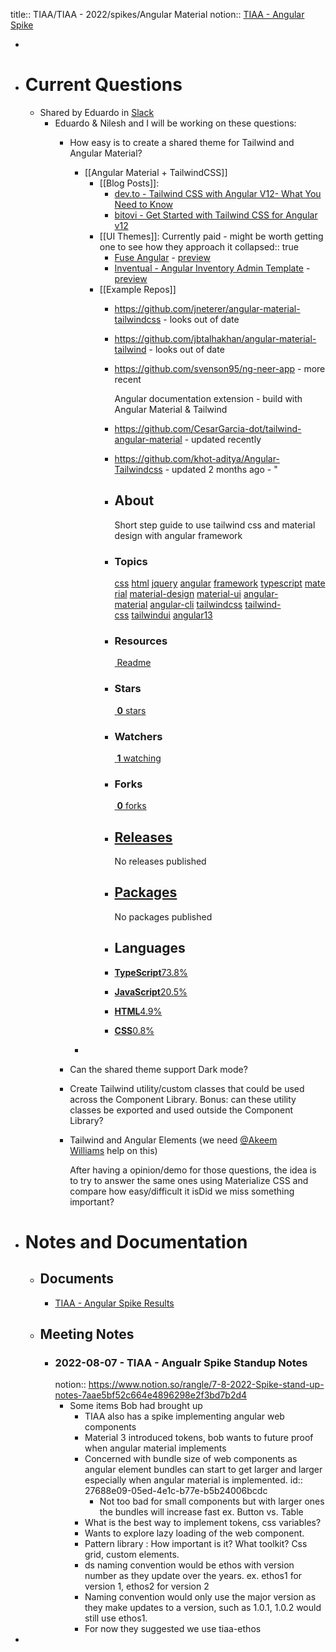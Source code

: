 title:: TIAA/TIAA - 2022/spikes/Angular Material
notion:: [TIAA - Angular Spike](https://www.notion.so/rangle/Angular-Material-Spike-6101a88d9df64b178f8769215dbca853)

-
- # Current Questions
	- Shared by Eduardo in [Slack](https://rangle.slack.com/archives/C03HUUCBW14/p1660230792437029)
		- Eduardo & Nilesh and I will be working on these questions:
			- How easy is to create a shared theme for Tailwind and Angular Material?
				- [[Angular Material + TailwindCSS]]
					- [[Blog Posts]]:
						- [dev.to - Tailwind CSS with Angular V12- What You Need to Know](https://dev.to/bitovi/tailwind-css-with-angular-v12-what-you-need-to-know-2h9b)
						- [bitovi - Get Started with Tailwind CSS for Angular v12](https://www.bitovi.com/blog/tailwind-css-with-angular-v12-what-you-need-to-know)
					- [[UI Themes]]: Currently paid - might be worth getting one to see how they approach it
					  collapsed:: true
						- [Fuse Angular](https://themeforest.net/item/fuse-angularjs-material-design-admin-template/12931855) - [preview](https://preview.themeforest.net/item/fuse-angularjs-material-design-admin-template/full_screen_preview/12931855)
						- [Inventual - Angular Inventory Admin Template](https://themeforest.net/item/inventual-angular-inventory-admin-template/35814136) - [preview](https://preview.themeforest.net/item/inventual-angular-inventory-admin-template/full_screen_preview/35814136)
					- [[Example Repos]]
						- https://github.com/jneterer/angular-material-tailwindcss - looks out of date
						- https://github.com/jbtalhakhan/angular-material-tailwind - looks out of date
						- https://github.com/svenson95/ng-neer-app - more recent
						  
						  Angular documentation extension - build with Angular Material & Tailwind
						- https://github.com/CesarGarcia-dot/tailwind-angular-material - updated recently
						- https://github.com/khot-aditya/Angular-Tailwindcss - updated 2 months ago - "
						- ## About
						  
						  Short step guide to use tailwind css and material design with angular framework
						- ### Topics
						  
						  [css](https://github.com/topics/css) [html](https://github.com/topics/html) [jquery](https://github.com/topics/jquery) [angular](https://github.com/topics/angular) [framework](https://github.com/topics/framework) [typescript](https://github.com/topics/typescript) [material](https://github.com/topics/material) [material-design](https://github.com/topics/material-design) [material-ui](https://github.com/topics/material-ui) [angular-material](https://github.com/topics/angular-material) [angular-cli](https://github.com/topics/angular-cli) [tailwindcss](https://github.com/topics/tailwindcss) [tailwind-css](https://github.com/topics/tailwind-css) [tailwindui](https://github.com/topics/tailwindui) [angular13](https://github.com/topics/angular13)
						- ### Resources
						  
						  [ Readme](https://github.com/khot-aditya/Angular-Tailwindcss#readme)
						- ### Stars
						  
						  [ **0** stars](https://github.com/khot-aditya/Angular-Tailwindcss/stargazers)
						- ### Watchers
						  
						  [ **1** watching](https://github.com/khot-aditya/Angular-Tailwindcss/watchers)
						- ### Forks
						  
						  [ **0** forks](https://github.com/khot-aditya/Angular-Tailwindcss/network/members)
						- ## [Releases](https://github.com/khot-aditya/Angular-Tailwindcss/releases)
						  
						  No releases published
						- ## [Packages](https://github.com/users/khot-aditya/packages?repo_name=Angular-Tailwindcss)
						  
						  No packages published
						- ## Languages
						- [**TypeScript**73.8%](https://github.com/khot-aditya/Angular-Tailwindcss/search?l=typescript)
						- [**JavaScript**20.5%](https://github.com/khot-aditya/Angular-Tailwindcss/search?l=javascript)
						- [**HTML**4.9%](https://github.com/khot-aditya/Angular-Tailwindcss/search?l=html)
						- [**CSS**0.8%](https://github.com/khot-aditya/Angular-Tailwindcss/search?l=css)
				-
			- Can the shared theme support Dark mode?
			- Create Tailwind utility/custom classes that could be used across the Component Library. Bonus: can these utility classes be exported and used outside the Component Library?
			- Tailwind and Angular Elements (we need [@Akeem Williams](https://rangle.slack.com/team/U02G57QUH3K) help on this)
			  
			  After having a opinion/demo for those questions, the idea is to try to answer the same ones using Materialize CSS and compare how easy/difficult it isDid we miss something important?
- # Notes and Documentation
	- ## Documents
		- [TIAA - Angular Spike Results](https://docs.google.com/presentation/d/1pSCYKZSCSxEK_DJs5u3X6pNiZmzY849RhtVgWlXVNu4/edit#slide=id.p2)
	- ## Meeting Notes
		- ### 2022-08-07 - TIAA - Angualr Spike Standup Notes
		  notion:: https://www.notion.so/rangle/7-8-2022-Spike-stand-up-notes-7aae5bf52c664e4896298e2f3bd7b2d4
			- Some items Bob had brought up
				- TIAA also has a spike implementing angular web components
				- Material 3 introduced tokens, bob wants to future proof when angular material implements
				- Concerned with bundle size of web components as angular element bundles can start to get larger and larger especially when angular material is implemented.
				  id:: 27688e09-05ed-4e1c-b77e-b5b24006bcdc
					- Not too bad for small components but with larger ones the bundles will increase fast ex. Button vs. Table
				- What is the best way to implement tokens, css variables?
				- Wants to explore lazy loading of the web component.
				- Pattern library : How important is it? What toolkit? Css grid, custom elements.
				- ds naming convention would be ethos with version number as they update over the years. ex. ethos1 for version 1, ethos2 for version 2
				- Naming convention would only use the major version as they make updates to a version, such as 1.0.1, 1.0.2 would still use ethos1.
				- For now they suggested we use tiaa-ethos
-